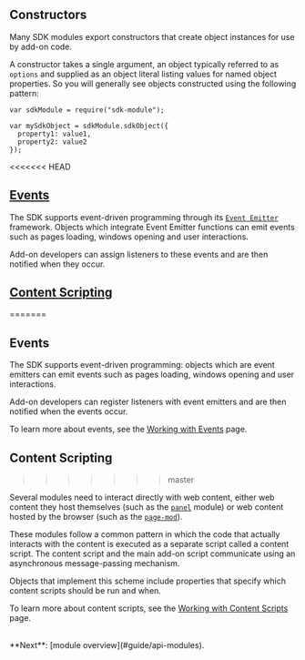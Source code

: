 ## Constructors ##

Many SDK modules export constructors that create object instances for use
by add-on code.

A constructor takes a single argument, an object typically referred to as
`options` and supplied as an object literal listing values for named object
properties. So you will generally see objects constructed using the following
pattern:

    var sdkModule = require("sdk-module");

    var mySdkObject = sdkModule.sdkObject({
      property1: value1,
      property2: value2
    });

<<<<<<< HEAD
## [Events](#guide/events) ##

The SDK supports event-driven programming through its [`Event
Emitter`](#module/jetpack-core/events) framework.
Objects which integrate Event Emitter functions can emit events such as pages
loading, windows opening and user interactions.

Add-on developers can assign listeners to these events and are then notified
when they occur.

## [Content Scripting](#guide/web-content) ##
=======
## Events ##

The SDK supports event-driven programming: objects which are event emitters
can emit events such as pages loading, windows opening and user interactions.

Add-on developers can register listeners with event emitters and are then
notified when the events occur.

To learn more about events, see the [Working with Events](#guide/events) page.

## Content Scripting ##
>>>>>>> master

Several modules need to interact directly with web content, either web content
they host themselves (such as the [`panel`](#module/addon-kit/panel) module) or
web content hosted by the browser (such as the
[`page-mod`](#module/addon-kit/page-mod)).

These modules follow a common pattern in which the code
that actually interacts with the content is executed as a separate script
called a content script. The content script and the main add-on script
communicate using an asynchronous message-passing mechanism.

Objects that implement this scheme include properties that specify which
content scripts should be run and when.

To learn more about content scripts, see the [Working with Content Scripts
](#guide/web-content) page.

<br>
**Next**: [module overview](#guide/api-modules).

